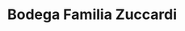 ---
title: "Bodega Familia Zuccardi"
url: /fray-luis-beltran/bodega-familia-zuccardi/
shop: vino
---